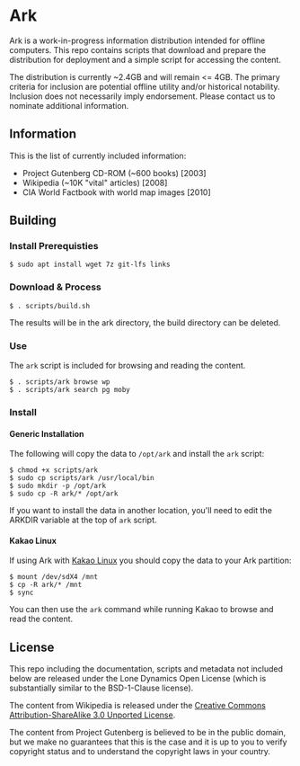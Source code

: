# Ark

Ark is a work-in-progress information distribution intended for offline computers. This repo contains scripts that download and prepare the distribution for deployment and a simple script for accessing the content.

The distribution is currently ~2.4GB and will remain <= 4GB. The primary criteria for inclusion are potential offline utility and/or historical notability. Inclusion does not necessarily imply endorsement. Please contact us to nominate additional information.

## Information

This is the list of currently included information:

  * Project Gutenberg CD-ROM (~600 books) [2003]
  * Wikipedia (~10K "vital" articles) [2008]
  * CIA World Factbook with world map images [2010]

## Building

### Install Prerequisties

```
$ sudo apt install wget 7z git-lfs links
```

### Download & Process

```
$ . scripts/build.sh
```

The results will be in the ark directory, the build directory can be deleted.

### Use

The `ark` script is included for browsing and reading the content.

```
$ . scripts/ark browse wp 
$ . scripts/ark search pg moby
```

### Install

#### Generic Installation

The following will copy the data to `/opt/ark` and install the `ark` script:

```
$ chmod +x scripts/ark
$ sudo cp scripts/ark /usr/local/bin
$ sudo mkdir -p /opt/ark
$ sudo cp -R ark/* /opt/ark
```

If you want to install the data in another location, you'll need to edit the ARKDIR variable at the top of `ark` script.

#### Kakao Linux

If using Ark with [Kakao Linux](https://github.com/machdyne/kakao) you should copy the data to your Ark partition:

```
$ mount /dev/sdX4 /mnt
$ cp -R ark/* /mnt
$ sync
```

You can then use the `ark` command while running Kakao to browse and read the content.

## License

This repo including the documentation, scripts and metadata not included below are released under the Lone Dynamics Open License (which is substantially similar to the BSD-1-Clause license).

The content from Wikipedia is released under the [Creative Commons Attribution-ShareAlike 3.0 Unported License](https://creativecommons.org/licenses/by-sa/3.0/).

The content from Project Gutenberg is believed to be in the public domain, but we make no guarantees that this is the case and it is up to you to verify copyright status and to understand the copyright laws in your country.
